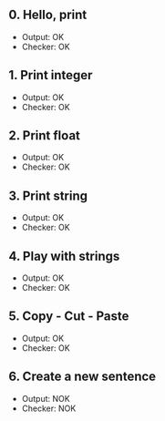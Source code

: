 ## 0. Hello, print

- Output: OK
- Checker: OK

## 1. Print integer

- Output: OK
- Checker: OK

## 2. Print float

- Output: OK
- Checker: OK

## 3. Print string

- Output: OK
- Checker: OK

## 4. Play with strings

- Output: OK
- Checker: OK

## 5. Copy - Cut - Paste

- Output: OK
- Checker: OK

## 6. Create a new sentence

- Output: NOK
- Checker: NOK
